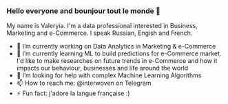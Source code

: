 ### Hello everyone and bounjour tout le monde :herb:
My name is Valeryia. I'm a data professional interested in Business, Marketing and e-Commerce. 
I speak Russian, Engish and French.

- 🔭 I’m currently working on Data Analytics in Marketing & e-Commerce 
- 🌱 I’m currently learning ML to build predictions for e-Commerce market. I'd like to make researches on future trends in e-Commerce and how it impacts our behaviour, businesses and life around the world
- 🤔 I’m looking for help with complex Machine Learning Algorithms
- 📫 How to reach me: @interwoven on Telegram
- ⚡ Fun fact: j'adore la langue française :) 
